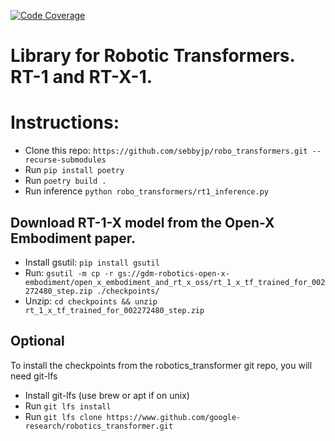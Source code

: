 [![Code Coverage](https://codecov.io/gh/sebbyjp/dgl_ros/branch/code_cov/graph/badge.svg?token=9225d677-c4f2-4607-a9dd-8c22446f13bc)](https://codecov.io/gh/sebbyjp/dgl_ros)

# Library for Robotic Transformers. RT-1 and RT-X-1.
# Instructions:

- Clone this repo: `https://github.com/sebbyjp/robo_transformers.git --recurse-submodules`
- Run `pip install poetry`
- Run `poetry build .`
- Run inference `python robo_transformers/rt1_inference.py`
## Download RT-1-X model from the Open-X Embodiment paper.
- Install gsutil: `pip install gsutil`
- Run: `gsutil -m cp -r gs://gdm-robotics-open-x-embodiment/open_x_embodiment_and_rt_x_oss/rt_1_x_tf_trained_for_002272480_step.zip ./checkpoints/`
- Unzip: `cd checkpoints && unzip rt_1_x_tf_trained_for_002272480_step.zip`
  
## Optional
To install the checkpoints from the robotics_transformer git repo, you will need git-lfs
- Install git-lfs (use brew or apt if on unix)
- Run `git lfs install`
- Run `git lfs clone https://www.github.com/google-research/robotics_transformer.git `